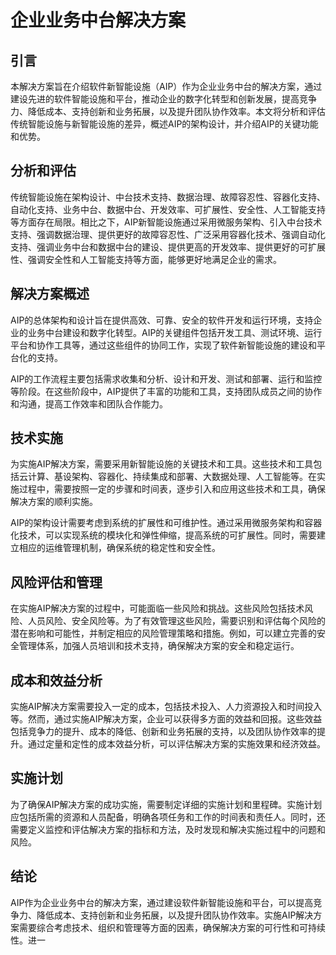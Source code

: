 # 企业业务中台解决方案

## 引言
本解决方案旨在介绍软件新智能设施（AIP）作为企业业务中台的解决方案，通过建设先进的软件智能设施和平台，推动企业的数字化转型和创新发展，提高竞争力、降低成本、支持创新和业务拓展，以及提升团队协作效率。本文将分析和评估传统智能设施与新智能设施的差异，概述AIP的架构设计，并介绍AIP的关键功能和优势。

## 分析和评估
传统智能设施在架构设计、中台技术支持、数据治理、故障容忍性、容器化支持、自动化支持、业务中台、数据中台、开发效率、可扩展性、安全性、人工智能支持等方面存在局限。相比之下，AIP新智能设施通过采用微服务架构、引入中台技术支持、强调数据治理、提供更好的故障容忍性、广泛采用容器化技术、强调自动化支持、强调业务中台和数据中台的建设、提供更高的开发效率、提供更好的可扩展性、强调安全性和人工智能支持等方面，能够更好地满足企业的需求。

## 解决方案概述
AIP的总体架构和设计旨在提供高效、可靠、安全的软件开发和运行环境，支持企业的业务中台建设和数字化转型。AIP的关键组件包括开发工具、测试环境、运行平台和协作工具等，通过这些组件的协同工作，实现了软件新智能设施的建设和平台化的支持。

AIP的工作流程主要包括需求收集和分析、设计和开发、测试和部署、运行和监控等阶段。在这些阶段中，AIP提供了丰富的功能和工具，支持团队成员之间的协作和沟通，提高工作效率和团队合作能力。

## 技术实施
为实施AIP解决方案，需要采用新智能设施的关键技术和工具。这些技术和工具包括云计算、基设架构、容器化、持续集成和部署、大数据处理、人工智能等。在实施过程中，需要按照一定的步骤和时间表，逐步引入和应用这些技术和工具，确保解决方案的顺利实施。

AIP的架构设计需要考虑到系统的扩展性和可维护性。通过采用微服务架构和容器化技术，可以实现系统的模块化和弹性伸缩，提高系统的可扩展性。同时，需要建立相应的运维管理机制，确保系统的稳定性和安全性。

## 风险评估和管理
在实施AIP解决方案的过程中，可能面临一些风险和挑战。这些风险包括技术风险、人员风险、安全风险等。为了有效管理这些风险，需要识别和评估每个风险的潜在影响和可能性，并制定相应的风险管理策略和措施。例如，可以建立完善的安全管理体系，加强人员培训和技术支持，确保解决方案的安全和稳定运行。

## 成本和效益分析
实施AIP解决方案需要投入一定的成本，包括技术投入、人力资源投入和时间投入等。然而，通过实施AIP解决方案，企业可以获得多方面的效益和回报。这些效益包括竞争力的提升、成本的降低、创新和业务拓展的支持，以及团队协作效率的提升。通过定量和定性的成本效益分析，可以评估解决方案的实施效果和经济效益。

## 实施计划
为了确保AIP解决方案的成功实施，需要制定详细的实施计划和里程碑。实施计划应包括所需的资源和人员配备，明确各项任务和工作的时间表和责任人。同时，还需要定义监控和评估解决方案的指标和方法，及时发现和解决实施过程中的问题和风险。

## 结论
AIP作为企业业务中台的解决方案，通过建设软件新智能设施和平台，可以提高竞争力、降低成本、支持创新和业务拓展，以及提升团队协作效率。实施AIP解决方案需要综合考虑技术、组织和管理等方面的因素，确保解决方案的可行性和可持续性。进一